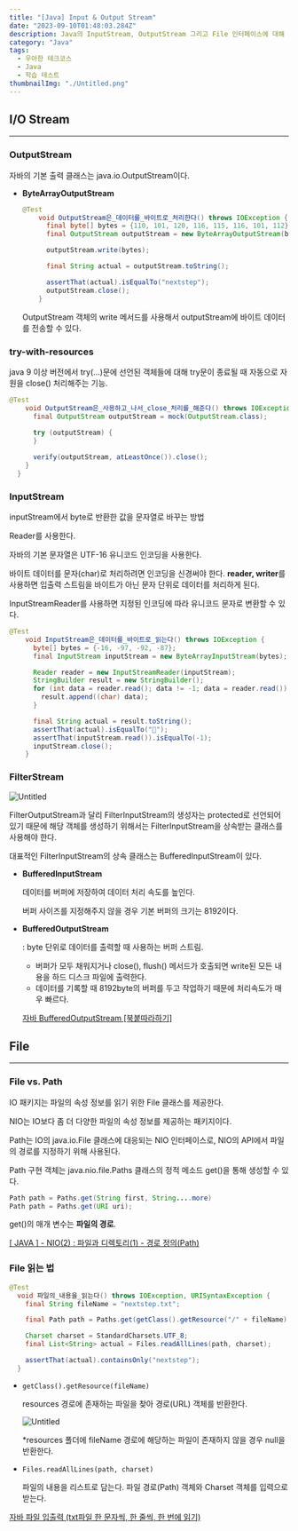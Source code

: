 ```yaml
---
title: "[Java] Input & Output Stream"
date: "2023-09-10T01:48:03.284Z"
description: Java의 InputStream, OutputStream 그리고 File 인터페이스에 대해 알아보자.
category: "Java"
tags:
  - 우아한 테크코스
  - Java
  - 학습 테스트
thumbnailImg: "./Untitled.png"
---
```


## I/O Stream

---

### OutputStream

자바의 기본 출력 클래스는 java.io.OutputStream이다.

- **ByteArrayOutputStream**
    
    ```java
    @Test
        void OutputStream은_데이터를_바이트로_처리한다() throws IOException {
          final byte[] bytes = {110, 101, 120, 116, 115, 116, 101, 112};
          final OutputStream outputStream = new ByteArrayOutputStream(bytes.length);
    
          outputStream.write(bytes);
    
          final String actual = outputStream.toString();
    
          assertThat(actual).isEqualTo("nextstep");
          outputStream.close();
        }
    ```
    
    OutputStream 객체의 write 메서드를 사용해서 outputStream에 바이트 데이터를 전송할 수 있다.
    

### try-with-resources

java 9 이상 버전에서 try(…)문에 선언된 객체들에 대해 try문이 종료될 때 자동으로 자원을 close() 처리해주는 기능.

```java
@Test
    void OutputStream은_사용하고_나서_close_처리를_해준다() throws IOException {
      final OutputStream outputStream = mock(OutputStream.class);
      
      try (outputStream) {
      }

      verify(outputStream, atLeastOnce()).close();
    }
  }
```

### InputStream

inputStream에서 byte로 반환한 값을 문자열로 바꾸는 방법

Reader를 사용한다.

자바의 기본 문자열은 UTF-16 유니코드 인코딩을 사용한다. 

바이트 데이터를 문자(char)로 처리하려면 인코딩을 신경써야 한다. **reader, writer**를 사용하면 입출력 스트림을 바이트가 아닌 문자 단위로 데이터를 처리하게 된다.

InputStreamReader를 사용하면 지정된 인코딩에 따라 유니코드 문자로 변환할 수 있다.

```java
@Test
    void InputStream은_데이터를_바이트로_읽는다() throws IOException {
      byte[] bytes = {-16, -97, -92, -87};
      final InputStream inputStream = new ByteArrayInputStream(bytes);

      Reader reader = new InputStreamReader(inputStream);
      StringBuilder result = new StringBuilder();
      for (int data = reader.read(); data != -1; data = reader.read()) {
        result.append((char) data);
      }

      final String actual = result.toString();
      assertThat(actual).isEqualTo("🤩");
      assertThat(inputStream.read()).isEqualTo(-1);
      inputStream.close();
    }
```

### FilterStream

![Untitled](Untitled.png)

FilterOutputStream과 달리 FilterInputStream의 생성자는 protected로 선언되어 있기 때문에 해당 객체를 생성하기 위해서는 FilterInputStream을 상속받는 클래스를 사용해야 한다.

대표적인 FilterInputStream의 상속 클래스는 BufferedInputStream이 있다.

- **BufferedInputStream**
    
    데이터를 버퍼에 저장하여 데이터 처리 속도를 높인다.
    
    버퍼 사이즈를 지정해주지 않을 경우 기본 버퍼의 크기는 8192이다.
    
- **BufferedOutputStream**
    
    : byte 단위로 데이터를 출력할 때 사용하는 버퍼 스트림.
    
    - 버퍼가 모두 채워지거나 close(), flush() 메서드가 호출되면 write된 모든 내용을 하드 디스크 파일에 출력한다.
    - 데이터를 기록할 때 8192byte의 버퍼를 두고 작업하기 때문에 처리속도가 매우 빠르다.
    
    [자바 BufferedOutputStream  [북붙따라하기]](https://hey79.tistory.com/56)
    

## File

---

### File vs. Path

IO 패키지는 파일의 속성 정보를 읽기 위한 File 클래스를 제공한다.

NIO는 IO보다 좀 더 다양한 파일의 속성 정보를 제공하는 패키지이다.

Path는 IO의 java.io.File 클래스에 대응되는 NIO 인터페이스로, NIO의 API에서 파일의 경로를 지정하기 위해 사용된다.

Path 구현 객체는 java.nio.file.Paths 클래스의 정적 메소드 get()을 통해 생성할 수 있다.

```java
Path path = Paths.get(String first, String....more)
Path path = Paths.get(URI uri);
```

get()의 매개 변수는 **파일의 경로**.

[[ JAVA ] - NIO(2) : 파일과 디렉토리(1) - 경로 정의(Path)](https://blog.naver.com/rain483/220642503709)

### File 읽는 법

```java
@Test
  void 파일의_내용을_읽는다() throws IOException, URISyntaxException {
    final String fileName = "nextstep.txt";

    final Path path = Paths.get(getClass().getResource("/" + fileName).toURI());

    Charset charset = StandardCharsets.UTF_8;
    final List<String> actual = Files.readAllLines(path, charset);

    assertThat(actual).containsOnly("nextstep");
  }
```

- `getClass().getResource(fileName)`
    
    resources 경로에 존재하는 파일을 찾아 경로(URL) 객체를 반환한다.
    
    ![Untitled](Untitled2.png)
    
    *resources 폴더에 fileName 경로에 해당하는 파일이 존재하지 않을 경우 null을 반환한다.
    
- `Files.readAllLines(path, charset)`
    
    파일의 내용을 리스트로 담는다. 파일 경로(Path) 객체와 Charset 객체를 입력으로 받는다.
    

[자바 파일 입출력 (txt파일 한 문자씩, 한 줄씩, 한 번에 읽기)](https://jeong-pro.tistory.com/69)